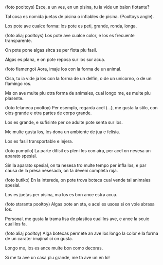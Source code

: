 (foto pooltoys)
Esce, a un ves, en un pisina, tu ia vide un balon flotante?

Tal cosa es nomida juetas de pisina o inflables de pisina. (Pooltoys angle).

Los pote ave cualce forma: los pote es peti, grande, ronda, longa.

(foto aliaj pooltoys)
Los pote ave cualce color, e los es frecuente transparente.

On pote pone algas sirca se per flota plu fasil.

Algas es plana, e on pote reposa sur los sur acua.

(foto flamengo)
Aora, imaje los con la forma de un animal.

Cisa, tu ia vide ja los con la forma de un delfin, o de un unicorno, o de un flamingo ros.

Ma on ave multe plu otra forma de animales, cual longo me, es multe plu plasente. 

(foto felaneca pooltoy)
Per esemplo, regarda acel (...), me gusta la stilo, con oios grande e otra partes de corpo grande.

Los es grande, e sufisinte per ce adulte pote senta sur los.

Me multe gusta los, los dona un ambiente de jua e felisia.

Los es fasil transportable e lejera.

(foto pumpilo)
La parte difisil es pleni los con aira, per acel on nesesa un aparato spesial.

Sin la aparato spesial, on ta nesesa tro multe tempo per infla los, e par causa de la presa nesesada, on ta deveni completa roja.

(foto butiko)
En la interede, on pote trova boteca cual vende tal animales spesial.

Los es juetas per pisina, ma los es bon ance estra acua.

(foto staranta pooltoy)
Algas pote an sta, e acel es usosa si on vole abrasa los.

Personal, me gusta la trama lisa de plastica cual los ave, e ance la scuic cual los fa.

(foto aliaj pooltoy)
Alga botecas permete an ave los longo la color e la forma de un carater imajinal ci on gusta.

Longo me, los es ance multe bon como decoras.

Si me ta ave un casa plu grande, me ta ave un en lo!